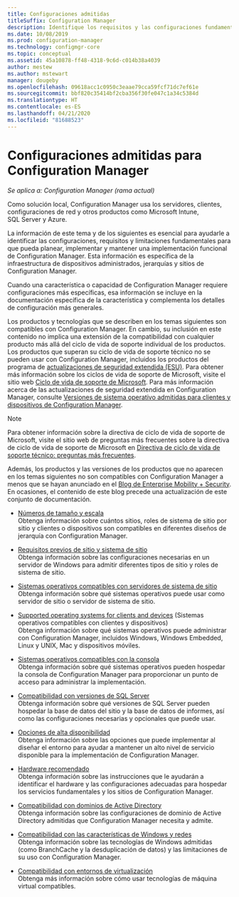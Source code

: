 ```yaml
---
title: Configuraciones admitidas
titleSuffix: Configuration Manager
description: Identifique los requisitos y las configuraciones fundamentales para planear, implementar y mantener una implementación funcional de Configuration Manager.
ms.date: 10/08/2019
ms.prod: configuration-manager
ms.technology: configmgr-core
ms.topic: conceptual
ms.assetid: 45a10878-ff48-4318-9c6d-c014b38a4039
author: mestew
ms.author: mstewart
manager: dougeby
ms.openlocfilehash: 09618acc1c0950c3eaae79cca59fcf71dc7ef61e
ms.sourcegitcommit: bbf820c35414bf2cba356f30fe047c1a34c5384d
ms.translationtype: HT
ms.contentlocale: es-ES
ms.lasthandoff: 04/21/2020
ms.locfileid: "81688523"
---
```

# <a name="supported-configurations-for-configuration-manager"></a>Configuraciones admitidas para Configuration Manager

*Se aplica a: Configuration Manager (rama actual)*

Como solución local, Configuration Manager usa los servidores, clientes, configuraciones de red y otros productos como Microsoft Intune, SQL Server y Azure.

La información de este tema y de los siguientes es esencial para ayudarle a identificar las configuraciones, requisitos y limitaciones fundamentales para que pueda planear, implementar y mantener una implementación funcional de Configuration Manager.  Esta información es específica de la infraestructura de dispositivos administrados, jerarquías y sitios de Configuration Manager.

Cuando una característica o capacidad de Configuration Manager requiere configuraciones más específicas, esa información se incluye en la documentación específica de la característica y complementa los detalles de configuración más generales.  

 Los productos y tecnologías que se describen en los temas siguientes son compatibles con Configuration Manager. En cambio, su inclusión en este contenido no implica una extensión de la compatibilidad con cualquier producto más allá del ciclo de vida de soporte individual de los productos. Los productos que superan su ciclo de vida de soporte técnico no se pueden usar con Configuration Manager, incluidos los productos del programa de [actualizaciones de seguridad extendida (ESU)](https://support.microsoft.com/help/4497181/lifecycle-faq-extended-security-updates). Para obtener más información sobre los ciclos de vida de soporte de Microsoft, visite el sitio web [Ciclo de vida de soporte de Microsoft](https://go.microsoft.com/fwlink/p/?LinkId=208270). Para más información acerca de las actualizaciones de seguridad extendida en Configuration Manager, consulte [Versiones de sistema operativo admitidas para clientes y dispositivos de Configuration Manager](supported-operating-systems-for-clients-and-devices.md#bkmk_ESU).

> [!NOTE]  
>  Para obtener información sobre la directiva de ciclo de vida de soporte de Microsoft, visite el sitio web de preguntas más frecuentes sobre la directiva de ciclo de vida de soporte de Microsoft en [Directiva de ciclo de vida de soporte técnico: preguntas más frecuentes](https://go.microsoft.com/fwlink/p/?LinkId=31976).  

 Además, los productos y las versiones de los productos que no aparecen en los temas siguientes no son compatibles con Configuration Manager a menos que se hayan anunciado en el [Blog de Enterprise Mobility + Security](https://blogs.technet.microsoft.com/enterprisemobility/).  En ocasiones, el contenido de este blog precede una actualización de este conjunto de documentación.


-  [Números de tamaño y escala](../../../core/plan-design/configs/size-and-scale-numbers.md)  
Obtenga información sobre cuántos sitios, roles de sistema de sitio por sitio y clientes o dispositivos son compatibles en diferentes diseños de jerarquía con Configuration Manager.

-  [Requisitos previos de sitio y sistema de sitio](../../../core/plan-design/configs/site-and-site-system-prerequisites.md)  
Obtenga información sobre las configuraciones necesarias en un servidor de Windows para admitir diferentes tipos de sitio y roles de sistema de sitio.

-  [Sistemas operativos compatibles con servidores de sistema de sitio](../../../core/plan-design/configs/supported-operating-systems-for-site-system-servers.md)  
Obtenga información sobre qué sistemas operativos puede usar como servidor de sitio o servidor de sistema de sitio.

-  [Supported operating systems for clients and devices](../../../core/plan-design/configs/supported-operating-systems-for-clients-and-devices.md) (Sistemas operativos compatibles con clientes y dispositivos)  
Obtenga información sobre qué sistemas operativos puede administrar con Configuration Manager, incluidos Windows, Windows Embedded, Linux y UNIX, Mac y dispositivos móviles.

-  [Sistemas operativos compatibles con la consola](../../../core/plan-design/configs/supported-operating-systems-consoles.md)  
Obtenga información sobre qué sistemas operativos pueden hospedar la consola de Configuration Manager para proporcionar un punto de acceso para administrar la implementación.  

-  [Compatibilidad con versiones de SQL Server](../../../core/plan-design/configs/support-for-sql-server-versions.md)  
Obtenga información sobre qué versiones de SQL Server pueden hospedar la base de datos del sitio y la base de datos de informes, así como las configuraciones necesarias y opcionales que puede usar.

-  [Opciones de alta disponibilidad](../../servers/deploy/configure/high-availability-options.md)  
Obtenga información sobre las opciones que puede implementar al diseñar el entorno para ayudar a mantener un alto nivel de servicio disponible para la implementación de Configuration Manager.

-  [Hardware recomendado](../../../core/plan-design/configs/recommended-hardware.md)  
Obtenga información sobre las instrucciones que le ayudarán a identificar el hardware y las configuraciones adecuadas para hospedar los servicios fundamentales y los sitios de Configuration Manager.

-  [Compatibilidad con dominios de Active Directory](../../../core/plan-design/configs/support-for-active-directory-domains.md)  
Obtenga información sobre las configuraciones de dominio de Active Directory admitidas que Configuration Manager necesita y admite.

-  [Compatibilidad con las características de Windows y redes](../../../core/plan-design/configs/support-for-windows-features-and-networks.md)  
Obtenga información sobre las tecnologías de Windows admitidas (como BranchCache y la desduplicación de datos) y las limitaciones de su uso con Configuration Manager.

-  [Compatibilidad con entornos de virtualización](../../../core/plan-design/configs/support-for-virtualization-environments.md)  
Obtenga más información sobre cómo usar tecnologías de máquina virtual compatibles.
